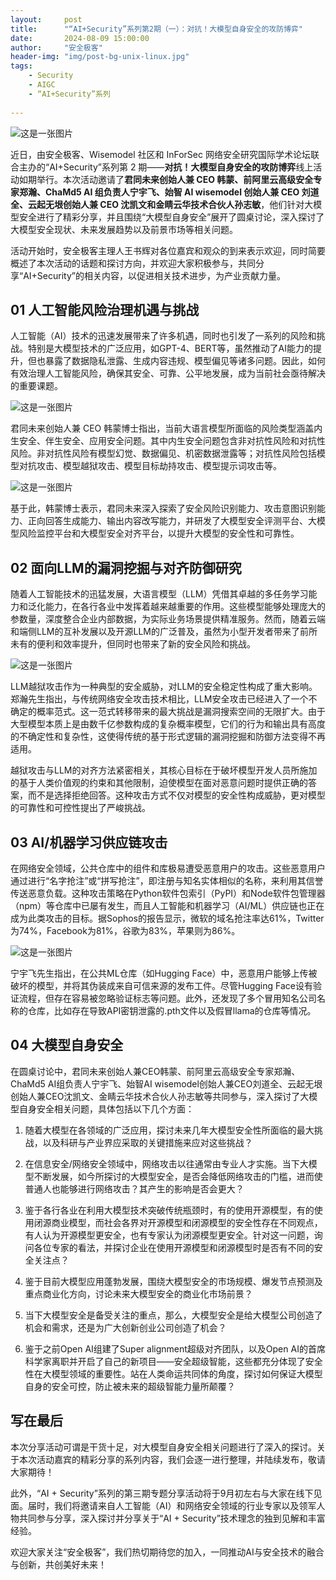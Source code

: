 ```yaml
---
layout:     post
title:      "“AI+Security”系列第2期（一）：对抗！大模型自身安全的攻防博弈"
date:       2024-08-09 15:00:00
author:     "安全极客"
header-img: "img/post-bg-unix-linux.jpg"
tags:
    - Security
    - AIGC
    - “AI+Security”系列
  
---
```



![这是一张图片](https://www.gptsecurity.info/img/in-post/0807/01.jpg)

近日，由安全极客、Wisemodel 社区和 InForSec 网络安全研究国际学术论坛联合主办的“AI+Security”系列第 2 期——**对抗！大模型自身安全的攻防博弈**线上活动如期举行。本次活动邀请了**君同未来创始人兼 CEO 韩蒙、前阿里云高级安全专家郑瀚、ChaMd5 AI 组负责人宁宇飞、始智 AI wisemodel 创始人兼 CEO 刘道全、云起无垠创始人兼 CEO 沈凯文和金睛云华技术合伙人孙志敏**，他们针对大模型安全进行了精彩分享，并且围绕“大模型自身安全”展开了圆桌讨论，深入探讨了大模型安全现状、未来发展趋势以及前景市场等相关问题。

活动开始时，安全极客主理人王书辉对各位嘉宾和观众的到来表示欢迎，同时简要概述了本次活动的话题和探讨方向，并欢迎大家积极参与，共同分享“AI+Security”的相关内容，以促进相关技术进步，为产业贡献力量。

## 01 人工智能风险治理机遇与挑战


人工智能（AI）技术的迅速发展带来了许多机遇，同时也引发了一系列的风险和挑战。特别是大模型技术的广泛应用，如GPT-4、BERT等，虽然推动了AI能力的提升，但也暴露了数据隐私泄露、生成内容违规、模型偏见等诸多问题。因此，如何有效治理人工智能风险，确保其安全、可靠、公平地发展，成为当前社会亟待解决的重要课题。

![这是一张图片](https://www.gptsecurity.info/img/in-post/0809/5.jpg)

君同未来创始人兼 CEO 韩蒙博士指出，当前大语言模型所面临的风险类型涵盖内生安全、伴生安全、应用安全问题。其中内生安全问题包含非对抗性风险和对抗性风险。非对抗性风险有模型幻觉、数据偏见、机密数据泄露等；对抗性风险包括模型对抗攻击、模型越狱攻击、模型目标劫持攻击、模型提示词攻击等。

![这是一张图片](https://www.gptsecurity.info/img/in-post/0809/6.jpg)

基于此，韩蒙博士表示，君同未来深入探索了安全风险识别能力、攻击意图识别能力、正向回答生成能力、输出内容改写能力，并研发了大模型安全评测平台、大模型风险监控平台和大模型安全对齐平台，以提升大模型的安全性和可靠性。

## 02 面向LLM的漏洞挖掘与对齐防御研究


随着人工智能技术的迅猛发展，大语言模型（LLM）凭借其卓越的多任务学习能力和泛化能力，在各行各业中发挥着越来越重要的作用。这些模型能够处理庞大的参数量，深度整合企业内部数据，为实际业务场景提供精准服务。然而，随着云端和端侧LLM的互补发展以及开源LLM的广泛普及，虽然为小型开发者带来了前所未有的便利和效率提升，但同时也带来了新的安全风险和挑战。

![这是一张图片](https://www.gptsecurity.info/img/in-post/0809/7.jpg)

LLM越狱攻击作为一种典型的安全威胁，对LLM的安全稳定性构成了重大影响。郑瀚先生指出，与传统网络安全攻击技术相比，LLM安全攻击已经进入了一个不确定的概率范式。这一范式转移带来的最大挑战是漏洞搜索空间的无限扩大。由于大型模型本质上是由数千亿参数构成的复杂概率模型，它们的行为和输出具有高度的不确定性和复杂性，这使得传统的基于形式逻辑的漏洞挖掘和防御方法变得不再适用。

越狱攻击与LLM的对齐方法紧密相关，其核心目标在于破坏模型开发人员所施加的基于人类价值观的约束和其他限制，迫使模型在面对恶意问题时提供正确的答案，而不是选择拒绝回答。这种攻击方式不仅对模型的安全性构成威胁，更对模型的可靠性和可控性提出了严峻挑战。

## 03 AI/机器学习供应链攻击


在网络安全领域，公共仓库中的组件和库极易遭受恶意用户的攻击。这些恶意用户通过进行“名字抢注”或“拼写抢注”，即注册与知名实体相似的名称，来利用其信誉传送恶意负载。这种攻击策略在Python软件包索引（PyPI）和Node软件包管理器（npm）等仓库中已屡有发生，而且人工智能和机器学习（AI/ML）供应链也正在成为此类攻击的目标。据Sophos的报告显示，微软的域名抢注率达61%，Twitter为74%，Facebook为81%，谷歌为83%，苹果则为86%。

![这是一张图片](https://www.gptsecurity.info/img/in-post/0809/8.jpg)
 
宁宇飞先生指出，在公共ML仓库（如Hugging Face）中，恶意用户能够上传被破坏的模型，并将其伪装成来自可信来源的发布工件。尽管Hugging Face设有验证流程，但存在容易被忽略验证标志等问题。此外，还发现了多个冒用知名公司名称的仓库，比如存在导致API密钥泄露的.pth文件以及假冒llama的仓库等情况。

## 04 大模型自身安全

在圆桌讨论中，君同未来创始人兼CEO韩蒙、前阿里云高级安全专家郑瀚、ChaMd5 AI组负责人宁宇飞、始智AI wisemodel创始人兼CEO刘道全、云起无垠创始人兼CEO沈凯文、金睛云华技术合伙人孙志敏等共同参与，深入探讨了大模型自身安全相关问题，具体包括以下几个方面：

1. 随着大模型在各领域的广泛应用，探讨未来几年大模型安全性所面临的最大挑战，以及科研与产业界应采取的关键措施来应对这些挑战？

2. 在信息安全/网络安全领域中，网络攻击以往通常由专业人才实施。当下大模型不断发展，如今所探讨的大模型安全，是否会降低网络攻击的门槛，进而使普通人也能够进行网络攻击？其产生的影响是否会更大？

3. 鉴于各行各业在利用大模型技术突破传统瓶颈时，有的使用开源模型，有的使用闭源商业模型，而社会各界对开源模型和闭源模型的安全性存在不同观点，有人认为开源模型更安全，也有专家认为闭源模型更安全。针对这一问题，询问各位专家的看法，并探讨企业在使用开源模型和闭源模型时是否有不同的安全关注点？

4. 鉴于目前大模型应用蓬勃发展，围绕大模型安全的市场规模、爆发节点预测及重点商业化方向，讨论未来大模型安全的商业化市场前景？

5. 当下大模型安全是备受关注的重点，那么，大模型安全是给大模型公司创造了机会和需求，还是为广大创新创业公司创造了机会？

6. 鉴于之前Open AI组建了Super alignment超级对齐团队，以及Open AI的首席科学家离职并开启了自己的新项目——安全超级智能，这些都充分体现了安全性在大模型领域的重要性。站在人类命运共同体的角度，探讨如何保证大模型自身的安全可控，防止被未来的超级智能力量所颠覆？

## 写在最后

本次分享活动可谓是干货十足，对大模型自身安全相关问题进行了深入的探讨。关于本次活动嘉宾的精彩分享的系列内容，我们会逐一进行整理，并陆续发布，敬请大家期待！

此外，“AI + Security”系列的第三期专题分享活动将于9月初左右与大家在线下见面。届时，我们将邀请来自人工智能（AI）和网络安全领域的行业专家以及领军人物共同参与分享，深入探讨并分享关于“AI + Security”技术理念的独到见解和丰富经验。

欢迎大家关注“安全极客”，我们热切期待您的加入，一同推动AI与安全技术的融合与创新，共创美好未来！




